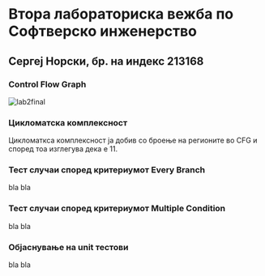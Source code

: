 <h1>Втора лабораториска вежба по Софтверско инженерство</h1>
<h2>Сергеј Норски, бр. на индекс 213168</h2>
<h3>Control Flow Graph</h3>

![lab2final](https://github.com/sergejnorski/SI_2023_lab2_213168/assets/75416368/26606f45-b442-41c8-9a1d-8b0ac484883e)

<h3>Цикломатска комплексност</h3>
<p>Цикломаткса комплексност ја добив со броење на регионите во CFG и според тоа изглегува дека е 11.</p>

<h3>Тест случаи според критериумот Every Branch</h3>
<p>bla bla</p>

<h3>Тест случаи според критериумот Multiple Condition</h3>
<p>bla bla</p>

<h3>Објаснување на unit тестови</h3>
<p>bla bla</p>
